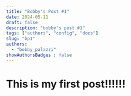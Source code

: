```yaml
---
title: "Bobby's Post #1"
date: 2024-05-11
draft: false
description: "bobby's post #1"
tags: ["authors", "config", "docs"]
slug: "bp1"
authors:
  - "bobby_palazzi"
showAuthorsBadges : false
---
```


# This is my first post!!!!!!


